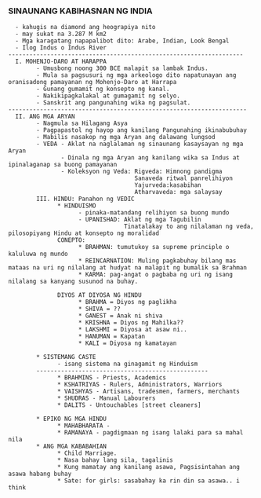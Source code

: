 ### SINAUNANG KABIHASNAN NG INDIA
      - kahugis na diamond ang heograpiya nito
      - may sukat na 3.287 M km2
      - Mga karagatang napapalibot dito: Arabe, Indian, Look Bengal
      - Ilog Indus o Indus River
    -------------------------------------------------------------------
      I. MOHENJO-DARO AT HARAPPA 
            - Umusbong noong 300 BCE malapit sa lambak Indus.
            - Mula sa pagsusuri ng mga arkeologo dito napatunayan ang oranisadong pamayanan ng Mohenjo-Daro at Harrapa
            - Gunang gumamit ng konsepto ng kanal.
            - Nakikipagkalakal at gumagamit ng selyo.
            - Sanskrit ang pangunahing wika ng pagsulat.
    --------------------------------------------------------------------
      II. ANG MGA ARYAN
            - Nagmula sa Hilagang Asya
            - Pagpapastol ng hayop ang kanilang Pangunahing ikinabubuhay
            - Mabilis nasakop ng mga Aryan ang dalawang lungsod
            - VEDA - Aklat na naglalaman ng sinaunang kasaysayan ng mga Aryan
                   - Dinala ng mga Aryan ang kanilang wika sa Indus at ipinalaganap sa buong pamayanan
                   - Koleksyon ng Veda: Rigveda: Himnong pandigma 
                                        Sanaveda ritwal panrelihiyon
                                        Yajurveda:kasabihan
                                        Atharvaveda: mga salaysay
            III. HINDU: Panahon ng VEDIC
                  * HINDUISMO
                        - pinaka-matandang relihiyon sa buong mundo
                        - UPANISHAD: Aklat ng mga Tagubilin
                                     Tinatalakay to ang nilalaman ng veda, pilosopiyang Hindu at konsepto ng moralidad
                  CONEPTO:
                        * BRAHMAN: tumutukoy sa supreme principle o kaluluwa ng mundo
                        * REINCARNATION: Muling pagkabuhay bilang mas mataas na uri ng nilalang at hudyat na malapit ng bumalik sa Brahman
                        * KARMA: pag-angat o pagbaba ng uri ng isang nilalang sa kanyang susunod na buhay.

                  DIYOS AT DIYOSA NG HINDU
                        * BRAHMA = Diyos ng paglikha
                        * SHIVA = ??
                        * GANEST = Anak ni shiva
                        * KRISHNA = Diyos ng Mahilka??
                        * LAKSHMI = Diyosa at asaw ni..
                        * HANUMAN = Kapatan
                        * KALI = Diyosa ng kamatayan

            * SISTEMANG CASTE
                  - isang sistema na ginagamit ng Hinduism
            -------------------------------------------------
                  * BRAHMINS - Priests, Academics
                  * KSHATRIYAS - Rulers, Administrators, Warriors
                  * VAISHYAS - Artisans, tradesmen, farmers, merchants
                  * SHUDRAS - Manual Labourers
                  * DALITS - Untouchables [street cleaners]

            * EPIKO NG MGA HINDU
                  * MAHABHARATA - 
                  * RAMANAYA - pagdigmaan ng isang lalaki para sa mahal nila
            * ANG MGA KABABAHIAN
                  * Child Marriage.
                  * Nasa bahay lang sila, tagalinis
                  * Kung mamatay ang kanilang asawa, Pagsisintahan ang asawa habang buhay
                  * Sate: for girls: sasabahay ka rin din sa asawa.. i think
